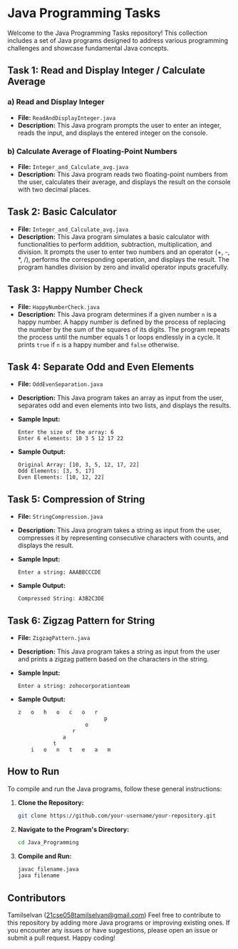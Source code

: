 # Java Programming Tasks

Welcome to the Java Programming Tasks repository! This collection includes a set of Java programs designed to address various programming challenges and showcase fundamental Java concepts.

## Task 1: Read and Display Integer / Calculate Average

### a) Read and Display Integer
   - **File:** `ReadAndDisplayInteger.java`
   - **Description:**
     This Java program prompts the user to enter an integer, reads the input, and displays the entered integer on the console.

### b) Calculate Average of Floating-Point Numbers
   - **File:** `Integer_and_Calculate_avg.java`
   - **Description:**
     This Java program reads two floating-point numbers from the user, calculates their average, and displays the result on the console with two decimal places.

## Task 2: Basic Calculator
   - **File:** `Integer_and_Calculate_avg.java`
   - **Description:**
     This Java program simulates a basic calculator with functionalities to perform addition, subtraction, multiplication, and division. It prompts the user to enter two numbers and an operator (+, -, *, /), performs the corresponding operation, and displays the result. The program handles division by zero and invalid operator inputs gracefully.

## Task 3: Happy Number Check
   - **File:** `HappyNumberCheck.java`
   - **Description:**
     This Java program determines if a given number `n` is a happy number. A happy number is defined by the process of replacing the number by the sum of the squares of its digits. The program repeats the process until the number equals 1 or loops endlessly in a cycle. It prints `true` if `n` is a happy number and `false` otherwise.
     
## Task 4: Separate Odd and Even Elements
   - **File:** `OddEvenSeparation.java`
   - **Description:**
     This Java program takes an array as input from the user, separates odd and even elements into two lists, and displays the results.

   - **Sample Input:**
     ```
     Enter the size of the array: 6
     Enter 6 elements: 10 3 5 12 17 22
     ```

   - **Sample Output:**
     ```
     Original Array: [10, 3, 5, 12, 17, 22]
     Odd Elements: [3, 5, 17]
     Even Elements: [10, 12, 22]
     ```

## Task 5: Compression of String
   - **File:** `StringCompression.java`
   - **Description:**
     This Java program takes a string as input from the user, compresses it by representing consecutive characters with counts, and displays the result.
   - **Sample Input:**
     ```
     Enter a string: AAABBCCCDE
     ```

   - **Sample Output:**
     ```
     Compressed String: A3B2C3DE
     ```

## Task 6: Zigzag Pattern for String

   - **File:** `ZigzagPattern.java`
   - **Description:**
     This Java program takes a string as input from the user and prints a zigzag pattern based on the characters in the string.

   - **Sample Input:**
     ```
     Enter a string: zohocorporationteam
     ```

   - **Sample Output:**
     ```
     z   o   h   o   c   o   r
                                p
                          o
                      r
                   a
                t
         i   o   n   t   e   a   m
     ```

## How to Run

To compile and run the Java programs, follow these general instructions:

1. **Clone the Repository:**
   ```bash
   git clone https://github.com/your-username/your-repository.git

2. **Navigate to the Program's Directory:**
    ```bash
    cd Java_Programming

3. **Compile and Run:**
    ```bash
    javac filename.java
    java filename

## Contributors
Tamilselvan (21cse058tamilselvan@gmail.com)
Feel free to contribute to this repository by adding more Java programs or improving existing ones. If you encounter any issues or have suggestions, please open an issue or submit a pull request. Happy coding!
